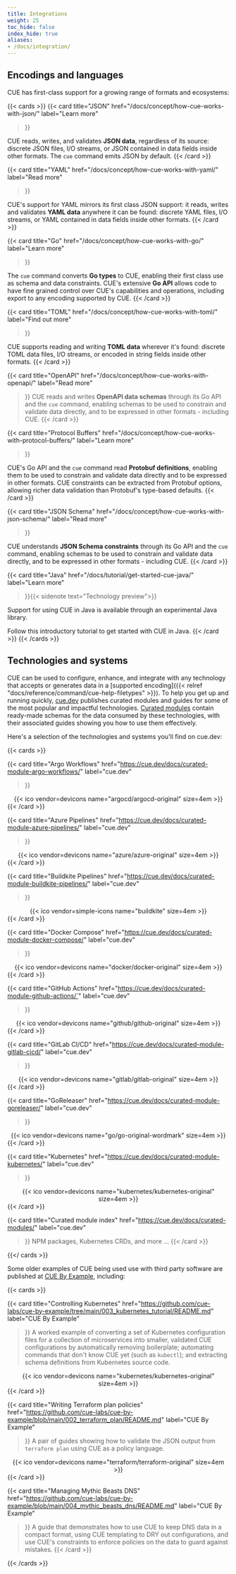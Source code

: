 ```yaml
---
title: Integrations
weight: 25
toc_hide: false
index_hide: true
aliases:
- /docs/integration/
---
```


## Encodings and languages

CUE has first-class support for a growing range of formats and ecosystems:

{{< cards >}}
{{< card
    title="JSON"
    href="/docs/concept/how-cue-works-with-json/"
    label="Learn more"
 >}}

CUE reads, writes, and validates **JSON data**, regardless of its source:
discrete JSON files, I/O streams, or JSON contained in data fields inside
other formats. The `cue` command emits JSON by default.
{{< /card >}}

{{< card
    title="YAML"
    href="/docs/concept/how-cue-works-with-yaml/"
    label="Read more"
>}}

CUE's support for YAML mirrors its first class JSON support: it reads, writes
and validates **YAML data** anywhere it can be found: discrete YAML files, I/O
streams, or YAML contained in data fields inside other formats.
{{< /card >}}

{{< card
    title="Go"
    href="/docs/concept/how-cue-works-with-go/"
    label="Learn more"
>}}

The `cue` command converts **Go types** to CUE, enabling their first class use as
schema and data constraints. CUE's extensive **Go API** allows code to have
fine grained control over CUE's capabilities and operations, including
export to any encoding supported by CUE.
{{< /card >}}

{{< card
    title="TOML"
    href="/docs/concept/how-cue-works-with-toml/"
    label="Find out more"
>}}

CUE supports reading and writing **TOML data** wherever it's found: discrete
TOML data files, I/O streams, or encoded in string fields inside other formats.
{{< /card >}}

{{< card
    title="OpenAPI"
    href="/docs/concept/how-cue-works-with-openapi/"
    label="Read more"
>}}
CUE reads and writes **OpenAPI data schemas** through its Go API and the `cue`
command, enabling schemas to be used to constrain and validate data directly,
and to be expressed in other formats - including CUE.
{{< /card >}}

{{< card
    title="Protocol Buffers"
    href="/docs/concept/how-cue-works-with-protocol-buffers/"
    label="Learn more"
>}}

CUE's Go API and the `cue` command read **Protobuf definitions**, enabling them
to be used to constrain and validate data directly and to be expressed in other
formats. CUE constraints can be extracted from Protobuf options, allowing
richer data validation than Protobuf's type-based defaults.
{{< /card >}}

{{< card
    title="JSON Schema"
    href="/docs/concept/how-cue-works-with-json-schema/"
    label="Read more"
>}}

CUE understands **JSON Schema constraints** through its Go API and the `cue`
command, enabling schemas to be used to constrain and validate data directly,
and to be expressed in other formats - including CUE.
{{< /card >}}

{{< card
    title="Java"
    href="/docs/tutorial/get-started-cue-java/"
    label="Learn more"
>}}{{< sidenote text="Technology preview">}}

Support for using CUE in Java is available through an experimental Java library.

Follow this introductory tutorial to get started with CUE in Java.
{{< /card >}}
{{< /cards >}}

## Technologies and systems

CUE can be used to configure, enhance, and integrate with any technology that
accepts or generates data in a
[supported encoding]({{< relref "docs/reference/command/cue-help-filetypes" >}}).
To help you get up and running quickly,
[cue.dev](https://cue.dev)
publishes curated modules and guides for some of the most popular and impactful technologies.
[Curated modules](https://cue.dev/docs/curated-modules/)
contain ready-made schemas for the data consumed by these technologies,
with their associated guides showing you how to use them effectively.

Here's a selection of the technologies and systems you'll find on cue.dev:

{{< cards >}}

{{< card
    title="Argo Workflows"
    href="https://cue.dev/docs/curated-module-argo-workflows/"
    label="cue.dev"
>}}
<center> {{< ico vendor=devicons name="argocd/argocd-original" size=4em >}} </center>
{{< /card >}}

{{< card
    title="Azure Pipelines"
    href="https://cue.dev/docs/curated-module-azure-pipelines/"
    label="cue.dev"
>}}
<center> {{< ico vendor=devicons name="azure/azure-original" size=4em >}} </center>
{{< /card >}}

{{< card
    title="Buildkite Pipelines"
    href="https://cue.dev/docs/curated-module-buildkite-pipelines/"
    label="cue.dev"
>}}
<center> {{< ico vendor=simple-icons name="buildkite" size=4em >}} </center>
{{< /card >}}

{{< card
    title="Docker Compose"
    href="https://cue.dev/docs/curated-module-docker-compose/"
    label="cue.dev"
>}}
<center> {{< ico vendor=devicons name="docker/docker-original" size=4em >}} </center>
{{< /card >}}

{{< card
    title="GitHub Actions"
    href="https://cue.dev/docs/curated-module-github-actions/`"
    label="cue.dev"
>}}
<center> {{< ico vendor=devicons name="github/github-original" size=4em >}} </center>
{{< /card >}}

{{< card
    title="GitLab CI/CD"
    href="https://cue.dev/docs/curated-module-gitlab-cicd/"
    label="cue.dev"
>}}
<center> {{< ico vendor=devicons name="gitlab/gitlab-original" size=4em >}} </center>
{{< /card >}}

{{< card
    title="GoReleaser"
    href="https://cue.dev/docs/curated-module-goreleaser/"
    label="cue.dev"
>}}
<center> {{< ico vendor=devicons name="go/go-original-wordmark" size=4em >}} </center>
{{< /card >}}

{{< card
    title="Kubernetes"
    href="https://cue.dev/docs/curated-module-kubernetes/"
    label="cue.dev"
>}}
<center> {{< ico vendor=devicons name="kubernetes/kubernetes-original" size=4em >}} </center>
{{< /card >}}

{{< card
    title="Curated module index"
    href="https://cue.dev/docs/curated-modules/"
    label="cue.dev"
>}}
NPM packages, Kubernetes CRDs, and more ...
{{< /card >}}

{{</ cards >}}

Some older examples of CUE being used use with third party software are
published at [CUE By Example](https://github.com/cue-labs/cue-by-example/),
including:

{{< cards >}}

{{< card
    title="Controlling Kubernetes"
    href="https://github.com/cue-labs/cue-by-example/tree/main/003_kubernetes_tutorial/README.md"
    label="CUE By Example"
>}}
A worked example of converting a set of Kubernetes configuration files
for a collection of microservices into smaller, validated CUE configurations by
automatically removing boilerplate;
automating commands that don't know CUE yet (such as `kubectl`);
and extracting schema definitions from Kubernetes source code.
<center> {{< ico vendor=devicons name="kubernetes/kubernetes-original" size=4em >}} </center>
{{< /card >}}

{{< card
    title="Writing Terraform plan policies"
    href="https://github.com/cue-labs/cue-by-example/blob/main/002_terraform_plan/README.md"
    label="CUE By Example"
>}}
A pair of guides showing how to validate the JSON output from `terraform plan`
using CUE as a policy language.
<center> {{< ico vendor=devicons name="terraform/terraform-original" size=4em >}} </center>
{{< /card >}}

{{< card
    title="Managing Mythic Beasts DNS"
    href="https://github.com/cue-labs/cue-by-example/blob/main/004_mythic_beasts_dns/README.md"
    label="CUE By Example"
>}}
A guide that demonstrates how to use CUE to keep DNS data in a compact format,
using CUE templating to DRY out configurations, and use CUE's constraints to
enforce policies on the data to guard against mistakes.
{{< /card >}}

{{< /cards >}}
